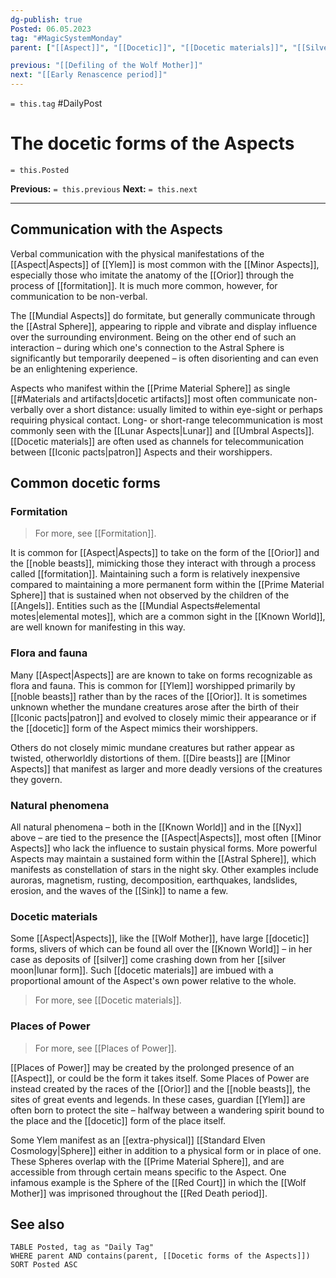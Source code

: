 ```yaml
---
dg-publish: true
Posted: 06.05.2023
tag: "#MagicSystemMonday"
parent: ["[[Aspect]]", "[[Docetic]]", "[[Docetic materials]]", "[[Silver]]"]

previous: "[[Defiling of the Wolf Mother]]"
next: "[[Early Renascence period]]"
---
```

`= this.tag` #DailyPost 
# The docetic forms of the Aspects
`= this.Posted`

**Previous:** `= this.previous`
**Next:** `= this.next`

---

## Communication with the Aspects

Verbal communication with the physical manifestations of the [[Aspect|Aspects]] of [[Ylem]] is most common with the [[Minor Aspects]], especially those who imitate the anatomy of the [[Orior]] through the process of [[formitation]]. It is much more common, however, for communication to be non-verbal.

The [[Mundial Aspects]] do formitate, but generally communicate through the [[Astral Sphere]], appearing to ripple and vibrate and display influence over the surrounding environment. Being on the other end of such an interaction – during which one's connection to the Astral Sphere is significantly but temporarily deepened – is often disorienting and can even be an enlightening experience.

Aspects who manifest within the [[Prime Material Sphere]] as single [[#Materials and artifacts|docetic artifacts]] most often communicate non-verbally over a short distance: usually limited to within eye-sight or perhaps requiring physical contact. Long- or short-range telecommunication is most commonly seen with the [[Lunar Aspects|Lunar]] and [[Umbral Aspects]]. [[Docetic materials]] are often used as channels for telecommunication between [[Iconic pacts|patron]] Aspects and their worshippers.

## Common docetic forms

### Formitation

> For more, see [[Formitation]].

It is common for [[Aspect|Aspects]] to take on the form of the [[Orior]] and the [[noble beasts]], mimicking those they interact with through a process called [[formitation]]. Maintaining such a form is relatively inexpensive compared to maintaining a more permanent form within the [[Prime Material Sphere]] that is sustained when not observed by the children of the [[Angels]]. Entities such as the [[Mundial Aspects#elemental motes|elemental motes]], which are a common sight in the [[Known World]], are well known for manifesting in this way.

### Flora and fauna

Many [[Aspect|Aspects]] are are known to take on forms recognizable as flora and fauna. This is common for [[Ylem]] worshipped primarily by [[noble beasts]] rather than by the races of the [[Orior]]. It is sometimes unknown whether the mundane creatures arose after the birth of their [[Iconic pacts|patron]] and evolved to closely mimic their appearance or if the [[docetic]] form of the Aspect mimics their worshippers.

Others do not closely mimic mundane creatures but rather appear as twisted, otherworldly distortions of them. [[Dire beasts]] are [[Minor Aspects]] that manifest as larger and more deadly versions of the creatures they govern.

### Natural phenomena

All natural phenomena – both in the [[Known World]] and in the [[Nyx]] above – are tied to the presence the [[Aspect|Aspects]], most often [[Minor Aspects]] who lack the influence to sustain physical forms. More powerful Aspects may maintain a sustained form within the [[Astral Sphere]], which manifests as constellation of stars in the night sky. Other examples include auroras, magnetism, rusting, decomposition, earthquakes, landslides, erosion, and the waves of the [[Sink]] to name a few.

### Docetic materials

Some [[Aspect|Aspects]], like the [[Wolf Mother]], have large [[docetic]] forms, slivers of which can be found all over the [[Known World]] – in her case as deposits of [[silver]] come crashing down from her [[silver moon|lunar form]]. Such [[docetic materials]] are imbued with a proportional amount of the Aspect's own power relative to the whole.

> For more, see [[Docetic materials]].

### Places of Power

> For more, see [[Places of Power]].

[[Places of Power]] may be created by the prolonged presence of an [[Aspect]], or could be the form it takes itself. Some Places of Power are instead created by the races of the [[Orior]] and the [[noble beasts]], the sites of great events and legends. In these cases, guardian [[Ylem]] are often born to protect the site – halfway between a wandering spirit bound to the place and the [[docetic]] form of the place itself.

Some Ylem manifest as an [[extra-physical]] [[Standard Elven Cosmology|Sphere]] either in addition to a physical form or in place of one. These Spheres overlap with the [[Prime Material Sphere]], and are accessible from through certain means specific to the Aspect. One infamous example is the Sphere of the [[Red Court]] in which the [[Wolf Mother]] was imprisoned throughout the [[Red Death period]].

## See also
```dataview
TABLE Posted, tag as "Daily Tag"
WHERE parent AND contains(parent, [[Docetic forms of the Aspects]])
SORT Posted ASC
```